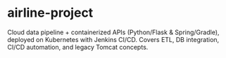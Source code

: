 # airline-project
Cloud data pipeline + containerized APIs (Python/Flask &amp; Spring/Gradle), deployed on Kubernetes with Jenkins CI/CD. Covers ETL, DB integration, CI/CD automation, and legacy Tomcat concepts.
